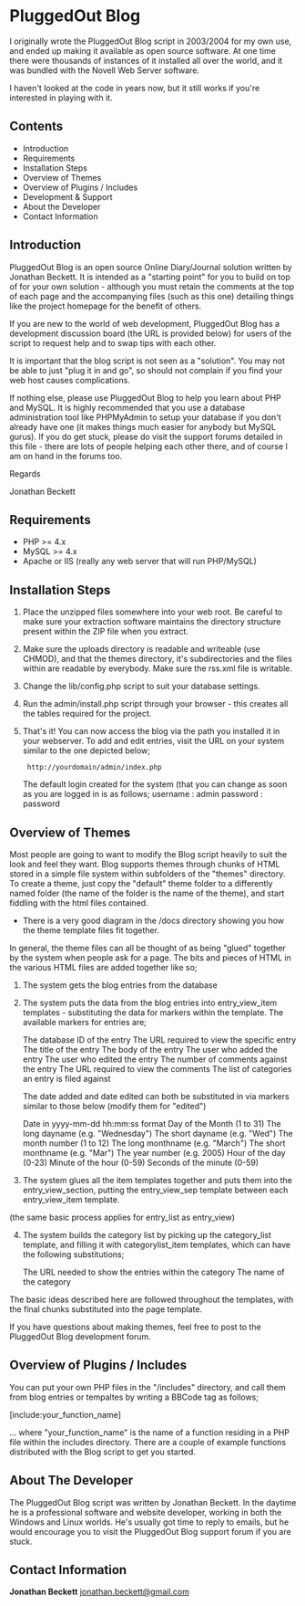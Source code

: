 # PluggedOut Blog


I originally wrote the PluggedOut Blog script in 2003/2004 for my own use, and ended up
making it available as open source software. At one time there were thousands of instances
of it installed all over the world, and it was bundled with the Novell Web Server software.

I haven't looked at the code in years now, but it still works if you're interested in playing with it.


## Contents

 - Introduction
 - Requirements
 - Installation Steps
 - Overview of Themes
 - Overview of Plugins / Includes
 - Development & Support
 - About the Developer
 - Contact Information
 


## Introduction

PluggedOut Blog is an open source Online Diary/Journal solution written
by Jonathan Beckett. It is intended as a "starting point" for you
to build on top of for your own solution - although you must retain
the comments at the top of each page and the accompanying files
(such as this one) detailing things like the project homepage
for the benefit of others.

If you are new to the world of web development, PluggedOut Blog has a
development discussion board (the URL is provided below) for users of
the script to request help and to swap tips with each other.

It is important that the blog script is not seen as a "solution". You
may not be able to just "plug it in and go", so should not complain if
you find your web host causes complications.

If nothing else, please use PluggedOut Blog to help you learn about PHP
and MySQL. It is highly recommended that you use a database administration
tool like PHPMyAdmin to setup your database if you don't already have one
(it makes things much easier for anybody but MySQL gurus). If you do get
stuck, please do visit the support forums detailed in this file - there
are lots of people helping each other there, and of course I am on hand
in the forums too.

Regards

Jonathan Beckett



## Requirements

 - PHP >= 4.x
 - MySQL >= 4.x
 - Apache or IIS (really any web server that will run PHP/MySQL)



## Installation Steps

  
  1. Place the unzipped files somewhere into your web root. Be careful to
     make sure your extraction software maintains the directory structure
     present within the ZIP file when you extract.
     
  2. Make sure the uploads directory is readable and writeable (use CHMOD),
     and that the themes directory, it's subdirectories and the files within
     are readable by everybody. Make sure the rss.xml file is writable.

  3. Change the lib/config.php script to suit your database settings.
     
  4. Run the admin/install.php script through your browser - this creates
     all the tables required for the project.
  
  5. That's it!  You can now access the blog via the path you installed it
     in your webserver. To add and edit entries, visit the URL on your system
     similar to the one depicted below;

          http://yourdomain/admin/index.php

     The default login created for the system (that you can change as soon
     as you are logged in is as follows;
          username : admin
          password : password
          


## Overview of Themes


Most people are going to want to modify the Blog script heavily to suit
the look and feel they want. Blog supports themes through chunks of HTML
stored in a simple file system within subfolders of the "themes" directory.
To create a theme, just copy the "default" theme folder to a differently
named folder (the name of the folder is the name of the theme), and start
fiddling with the html files contained.

* There is a very good diagram in the /docs directory showing you
  how the theme template files fit together.
  
In general, the theme files can all be thought of as being "glued" together
by the system when people ask for a page. The bits and pieces of HTML in the
various HTML files are added together like so;

  1. The system gets the blog entries from the database

  2. The system puts the data from the blog entries into entry_view_item
     templates - substituting the data for markers within the template. The
     available markers for entries are;

     <!--entryid-->        The database ID of the entry
     <!--entry_url-->      The URL required to view the specific entry
     <!--title-->          The title of the entry
     <!--body-->           The body of the entry
     <!--user_added-->     The user who added the entry
     <!--user_edited-->    The user who edited the entry
     <!--comment_count-->  The number of comments against the entry
     <!--comment_url-->    The URL required to view the comments
     <!--entry_categorylist-->  The list of categories an entry is filed against
     
     The date added and date edited can both be substituted in via
     markers similar to those below (modify them for "edited")

     <!--date_added-->                 Date in yyyy-mm-dd hh:mm:ss format
     <!--date_added_daynum-->          Day of the Month (1 to 31)
     <!--date_added_dayname_long-->    The long dayname (e.g. "Wednesday")
     <!--date_added_dayname_short-->   The short dayname (e.g. "Wed")
     <!--date_added_monthnum-->        The month number (1 to 12)
     <!--date_added_monthname_long-->  The long monthname (e.g. "March")
     <!--date_added_monthname_short--> The short monthname (e.g. "Mar")
     <!--date_added_yearnum-->         The year number (e.g. 2005)
     <!--date_added_hour-->            Hour of the day (0-23)
     <!--date_added_minute-->          Minute of the hour (0-59)
     <!--date_added_second-->          Seconds of the minute (0-59)
     
  3. The system glues all the item templates together and puts them into
     the entry_view_section, putting the entry_view_sep template between
     each entry_view_item template.
  
  (the same basic process applies for entry_list as entry_view)
  
  4. The system builds the category list by picking up the category_list
     template, and filling it with categorylist_item templates, which can
     have the following substitutions;
     
     <!--url-->    The URL needed to show the entries within the category
     <!--name-->   The name of the category

  The basic ideas described here are followed throughout the templates,
  with the final chunks substituted into the page template.
  
  If you have questions about making themes, feel free to post to the
  PluggedOut Blog development forum.
  
  

## Overview of Plugins / Includes

You can put your own PHP files in the "/includes" directory, and call
them from blog entries or tempaltes by writing a BBCode tag as follows;

  [include:your_function_name]
  
... where "your_function_name" is the name of a function residing in a
PHP file within the includes directory. There are a couple of example
functions distributed with the Blog script to get you started.



## About The Developer

The PluggedOut Blog script was written by Jonathan Beckett. In the daytime
he is a professional software and website developer, working in both
the Windows and Linux worlds. He's usually got time to reply to emails,
but he would encourage you to visit the PluggedOut Blog support
forum if you are stuck.



## Contact Information

**Jonathan Beckett**
jonathan.beckett@gmail.com


